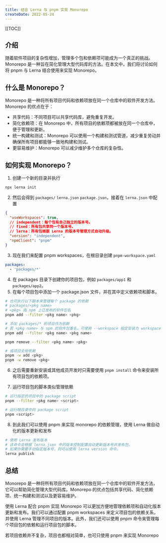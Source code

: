 ```yaml
---
title: 结合 Lerna 与 pnpm 实现 Monorepo
createDate: 2022-05-24
---
```


[[TOC]]

## 介绍

随着软件项目的复杂性增加，管理多个包和依赖项可能成为一个真正的挑战。Monorepo 是一种旨在简化管理大型代码库的方法。在本文中，我们将讨论如何将 pnpm 与 Lerna 结合使用来实现 Monorepo。

## 什么是 Monorepo？

Monorepo 是一种将所有项目代码和依赖项放在同一个仓库中的软件开发方法。Monorepo 的优点在于：

- 共享代码：不同项目可以共享代码库，避免重复开发。
- 简化依赖项：在 Monorepo 中，所有项目的依赖项都被放在同一个仓库中，便于管理和更新。
- 统一构建和测试：Monorepo 可以使用一个构建和测试管道，减少重复劳动并确保所有项目都能够一致地构建和测试。
- 更容易维护：Monorepo 可以减少维护多个仓库的复杂性。

## 如何实现 Monorepo？

1. 创建一个新的目录并执行

```bash
npx lerna init
```

2. 然后会得到 `packages/` `lerna.json` `package.json`，接着在 `lerna.json` 中配置
```json
{
  "useWorkspaces": true,
  // independent：每个包有自己独立的版本号。
  // fixed：所有包共享同一个版本号。
  // lerna：所有包根据 Lerna 的版本号管理方式自动升级。
  "version": "independent",
  "npmClient": "pnpm"
}
```

3. 现在我们来配置 pnpm workspaces，在根目录创建 `pnpm-workspace.yaml`
```yaml
packages:
  - 'packages/*'
```

4. 在 packages 目录下创建你的项目包，例如 `packages/app1` 和 `packages/app2`。
5. 在每个项目包中添加一个 package.json 文件，并在其中定义依赖项和脚本。
```bash
# 也可执行以下脚本来管理每个 package 的依赖
# packages/<pkg name>
# <pkg> 指 npm 上已发布的软件包名
pnpm add --filter <pkg name> <pkg>

# 添加 packages/* 的项目作为依赖
# 若 <pkg name> 与 npm 的软件包重名，可使用 --workspace 指定安装为 workspace 级别的依赖
pnpm add --filter <pkg name> <pkg name>

pnpm remove --filter <pkg name> <pkg>

# 或项目全局依赖
pnpm -w add <pkg>
pnpm -w remove <pkg>
```

6. 之后需要重新安装或其他成员开发时只需要使用 `pnpm install` 命令来安装所有项目包的依赖项。

7. 运行项目包的脚本类似管理依赖
```bash
# 运行指定的项目中的 package script
pnpm --filter <pkg name> <script>

# 运行根目录中的 package script
pnpm <script>
```

8. 到此我们可以使用 pnpm 来实现 monorepo 的依赖管理，使用 Lerna 做自动化的版本更新和发布

```bash
# 使用 Lerna 发布版本
# 该命令会根据 lerna.json 中的版本控制配置自动更新版本号并发布包。
# 如果你需要手动指定版本号，则可以使用 lerna version 命令。
lerna publish
```



## 总结

Monorepo 是一种将所有项目代码和依赖项放在同一个仓库中的软件开发方法，它可以帮助简化管理大型代码库。Monorepo 的优点包括共享代码、简化依赖项、统一构建和测试以及更容易维护。

使用 Lerna 配合 pnpm 实现 Monorepo 可以更加方便地管理依赖项和自动化版本更新和发布。我们可以通过配置 pnpm workspaces 来定义项目包的依赖关系，并使用 Lerna 管理不同项目的版本。此外，我们还可以使用 pnpm 命令来管理每个项目包的依赖和运行项目包的脚本。

若项目依赖并不复杂，项目也都相对简单，也可只使用 pnpm 来实现 Monorepo
